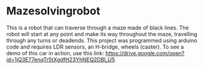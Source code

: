 # Mazesolvingrobot
This is a robot that can traverse through a maze made of black lines. The robot will start at any point and make its way throughout
the maze, travelling through any turns or deadends. This project was programmed using arduino code and requires LDR sensors, an H-bridge,
wheels (caster). To see a demo of this car in action, use this link: https://drive.google.com/open?id=1jQ3E77enqTr5tXgdfH23YhNEQ2DBl_U5
